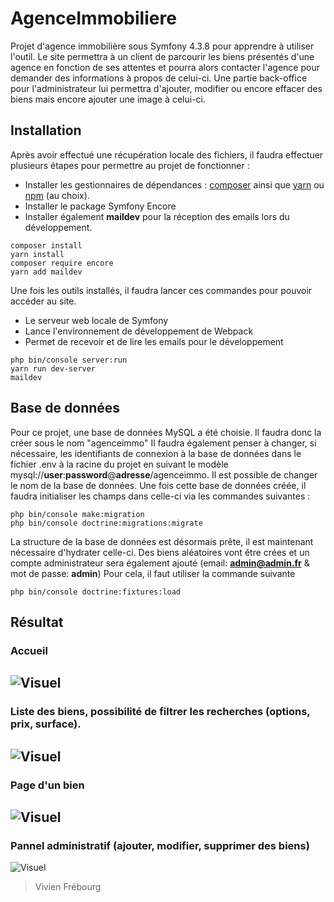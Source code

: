 # AgenceImmobiliere

Projet d'agence immobilière sous Symfony 4.3.8 pour apprendre à utiliser l'outil. 
Le site permettra à un client de parcourir les biens présentés d'une agence en fonction de ses attentes et pourra alors contacter l'agence pour demander des informations à propos de celui-ci.
Une partie back-office pour l'administrateur lui permettra d'ajouter, modifier ou encore effacer des biens mais encore ajouter une image à celui-ci.

## Installation

Après avoir effectué une récupération locale des fichiers, il faudra effectuer plusieurs étapes pour permettre au projet de fonctionner :
- Installer les gestionnaires de dépendances : [composer](https://getcomposer.org/download/) ainsi que [yarn](https://yarnpkg.com/fr/docs/install#windows-stable) ou [npm](https://www.npmjs.com/) (au choix).
- Installer le package Symfony Encore
- Installer également **maildev** pour la réception des emails lors du développement.

```
composer install
yarn install
composer require encore
yarn add maildev
```

Une fois les outils installés, il faudra lancer ces commandes pour pouvoir accéder au site.
- Le serveur web locale de Symfony 
- Lance l'environnement de développement de Webpack
- Permet de recevoir et de lire les emails pour le développement

```
php bin/console server:run
yarn run dev-server
maildev
```

## Base de données
Pour ce projet, une base de données MySQL a été choisie. Il faudra donc la créer sous le nom "agenceimmo"
Il faudra également penser à changer, si nécessaire, les identifiants de connexion à la base de données dans le fichier .env à la racine du projet en suivant le modèle mysql://**user**:**password**@**adresse**/agenceimmo. Il est possible de changer le nom de la base de données.
Une fois cette base de données créée, il faudra initialiser les champs dans celle-ci via les commandes suivantes :
```
php bin/console make:migration
php bin/console doctrine:migrations:migrate
```

La structure de la base de données est désormais prête, il est maintenant nécessaire d'hydrater celle-ci. 
Des biens aléatoires vont être crées et un compte administrateur sera également ajouté (email: **admin@admin.fr** & mot de passe: **admin**)
Pour cela, il faut utiliser la commande suivante
```
php bin/console doctrine:fixtures:load
```

## Résultat
### Accueil
![Visuel](https://puu.sh/G0hJC/1eb9537d55.png)
---
### Liste des biens, possibilité de filtrer les recherches (options, prix, surface).
![Visuel](https://puu.sh/G0hK3/2de98bdda3.png)
---
### Page d'un bien
![Visuel](https://puu.sh/G0hKP/6ecdbdd4d1.png)
---
### Pannel administratif (ajouter, modifier, supprimer des biens)
![Visuel](https://puu.sh/G0hMP/15164becd6.png)

> Vivien Frébourg
